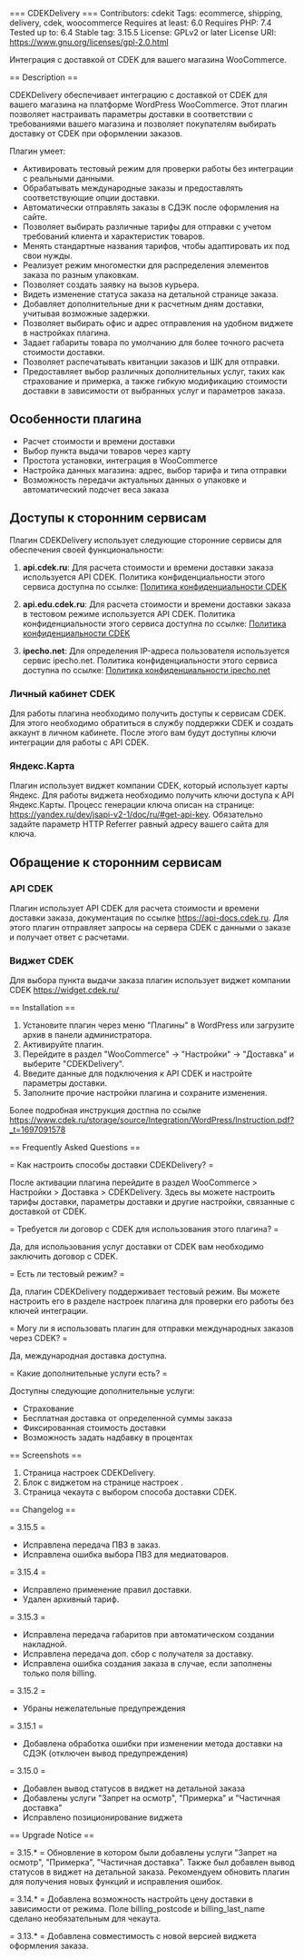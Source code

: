 === CDEKDelivery ===
Contributors: cdekit
Tags: ecommerce, shipping, delivery, cdek, woocommerce
Requires at least: 6.0
Requires PHP: 7.4
Tested up to: 6.4
Stable tag: 3.15.5
License: GPLv2 or later
License URI: https://www.gnu.org/licenses/gpl-2.0.html

Интеграция с доставкой от CDEK для вашего магазина WooCommerce.

== Description ==

CDEKDelivery обеспечивает интеграцию с доставкой от CDEK для вашего магазина на платформе WordPress WooCommerce.
Этот плагин позволяет настраивать параметры доставки в соответствии с требованиями вашего магазина и позволяет покупателям
выбирать доставку от CDEK при оформлении заказов.

Плагин умеет:

* Активировать тестовый режим для проверки работы без интеграции с реальными данными.
* Обрабатывать международные заказы и предоставлять соответствующие опции доставки.
* Автоматически отправлять заказы в СДЭК после оформления на сайте.
* Позволяет выбирать различные тарифы для отправки с учетом требований клиента и характеристик товаров.
* Менять стандартные названия тарифов, чтобы адаптировать их под свои нужды.
* Реализует режим многоместки для распределения элементов заказа по разным упаковкам.
* Позволяет создать заявку на вызов курьера.
* Видеть изменение статуса заказа на детальной странице заказа.
* Добавляет дополнительные дни к расчетным дням доставки, учитывая возможные задержки.
* Позволяет выбирать офис и адрес отправления на удобном виджете в настройках плагина.
* Задает габариты товара по умолчанию для более точного расчета стоимости доставки.
* Позволяет распечатывать квитанции заказов и ШК для отправки.
* Предоставляет выбор различных дополнительных услуг, таких как страхование и примерка, а также гибкую модификацию стоимости доставки в зависимости от выбранных услуг и параметров заказа.

## Особенности плагина
* Расчет стоимости и времени доставки
* Выбор пункта выдачи товаров через карту
* Простота установки, интеграция в WooCommerce
* Настройка данных магазина: адрес, выбор тарифа и типа отправки
* Возможность передачи актуальных данных о упаковке и автоматический подсчет веса заказа

## Доступы к сторонним сервисам

Плагин CDEKDelivery использует следующие сторонние сервисы для обеспечения своей функциональности:

1. **api.cdek.ru**: Для расчета стоимости и времени доставки заказа используется API CDEK. Политика конфиденциальности этого сервиса доступна по ссылке: [Политика конфиденциальности CDEK](https://www.cdek.ru/ru/privacy_policy/)

2. **api.edu.cdek.ru**: Для расчета стоимости и времени доставки заказа в тестовом режиме используется API CDEK. Политика конфиденциальности этого сервиса доступна по ссылке: [Политика конфиденциальности CDEK](https://www.cdek.ru/ru/privacy_policy/)

3. **ipecho.net**: Для определения IP-адреса пользователя используется сервис ipecho.net. Политика конфиденциальности этого сервиса доступна по ссылке: [Политика конфиденциальности ipecho.net](https://ipecho.net/developers.html)

### Личный кабинет CDEK
Для работы плагина необходимо получить доступы к сервисам CDEK. Для этого необходимо обратиться в службу поддержки CDEK и создать аккаунт в личном кабинете. После этого вам будут доступны ключи интеграции для работы с API CDEK.

### Яндекс.Карта
Плагин использует виджет компании CDEK, который использует карты Яндекс. Для работы виджета необходимо получить ключи доступа к API Яндекс.Карты. Процесс генерации ключа описан на странице: https://yandex.ru/dev/jsapi-v2-1/doc/ru/#get-api-key. Обязательно задайте параметр HTTP Referrer равный адресу вашего сайта для ключа.

## Обращение к сторонним сервисам
### API CDEK
Плагин использует API CDEK для расчета стоимости и времени доставки заказа, документация по ссылке https://api-docs.cdek.ru. Для этого плагин отправляет запросы на сервера CDEK с данными о заказе и получает ответ с расчетами.

### Виджет CDEK
Для выбора пункта выдачи заказа плагин использует виджет компании CDEK https://widget.cdek.ru/

== Installation ==

1. Установите плагин через меню "Плагины" в WordPress или загрузите архив в панели администратора.
2. Активируйте плагин.
3. Перейдите в раздел "WooCommerce" -> "Настройки" -> "Доставка" и выберите "CDEKDelivery".
4. Введите данные для подключения к API CDEK и настройте параметры доставки.
5. Заполните прочие настройки плагина и сохраните изменения.

Более подробная инструкция достпна по ссылке https://www.cdek.ru/storage/source/Integration/WordPress/Instruction.pdf?_t=1697091578

== Frequently Asked Questions ==

= Как настроить способы доставки CDEKDelivery? =

После активации плагина перейдите в раздел WooCommerce > Настройки > Доставка > CDEKDelivery. Здесь вы можете настроить тарифы доставки, параметры доставки и другие настройки, связанные с доставкой от CDEK.

= Требуется ли договор с CDEK для использования этого плагина? =

Да, для использования услуг доставки от CDEK вам необходимо заключить договор с CDEK.

= Есть ли тестовый режим? =

Да, плагин CDEKDelivery поддерживает тестовый режим. Вы можете настроить его в разделе настроек плагина для проверки его работы без ключей интеграции.

= Могу ли я использовать плагин для отправки международных заказов через CDEK? =

Да, международная доставка доступна.

= Какие дополнительные услуги есть? =

Доступны следующие дополнительные услуги:
- Страхование
- Бесплатная доставка от определенной суммы заказа
- Фиксированная стоимость доставки
- Возможность задать надбавку в процентах

== Screenshots ==

1. Страница настроек CDEKDelivery.
2. Блок с виджетом на странице настроек .
3. Страница чекаута с выбором способа доставки CDEK.

== Changelog ==

= 3.15.5 =
* Исправлена передача ПВЗ в заказ.
* Исправлена ошибка выбора ПВЗ для медиатоваров.

= 3.15.4 =
* Исправлено применение правил доставки.
* Удален архивный тариф.

= 3.15.3 =
* Исправлена передача габаритов при автоматическом создании накладной.
* Исправлена передача доп. сбор с получателя за доставку.
* Исправлена ошибка создания заказа в случае, если заполнены только поля billing.

= 3.15.2 =
* Убраны нежелательные предупреждения

= 3.15.1 =
* Добавлена обработка ошибки при изменении метода доставки на СДЭК (отключен вывод предупреждения)

= 3.15.0 =
* Добавлен вывод статусов в виджет на детальной заказа
* Добавлены услуги "Запрет на осмотр", "Примерка" и "Частичная доставка"
* Исправлено позиционирование виджета

== Upgrade Notice ==

= 3.15.* =
Обновление в котором были добавлены услуги "Запрет на осмотр", "Примерка", "Частичная доставка". Также был добавлен вывод статусов в виджет на детальной заказа.
Рекомендуем обновить плагин для получения новых функций и исправления ошибок.

= 3.14.* =
Добавлена возможность настройть цену доставки в зависимости от режима. Поле billing_postcode и billing_last_name сделано необязательным для чекаута.

= 3.13.* =
Добавлена совместимость с новой версией виджета оформления заказа.

